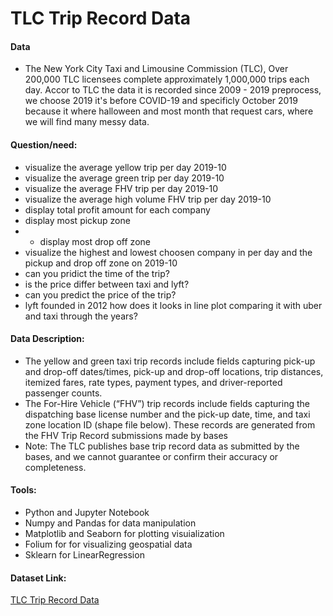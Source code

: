 # TLC Trip Record Data

#### Data
* The New York City Taxi and Limousine Commission (TLC), Over 200,000 TLC licensees complete approximately 1,000,000 trips each day. Accor to TLC the data it is recorded since 2009 - 2019 preprocess, we choose 2019 it's before COVID-19 and specificly October 2019 because it where halloween and most month that request cars, where we will find many messy data.


#### Question/need:
* visualize the average yellow trip per day 2019-10
* visualize the average green trip per day 2019-10
* visualize the average FHV trip per day 2019-10
* visualize the average high volume FHV trip per day 2019-10
* display total profit amount for each company
* display most pickup zone
* * display most drop off zone
* visualize the highest and lowest choosen company in per day and the pickup and drop off zone on 2019-10
* can you pridict the time of the trip?
* is the price differ between taxi and lyft?
* can you predict the price of the trip?
* lyft founded in 2012 how does it looks in line plot comparing it with uber and taxi through the years?

#### Data Description:
* The yellow and green taxi trip records include fields capturing pick-up and drop-off dates/times, pick-up and drop-off locations, trip distances, itemized fares, rate types, payment types, and driver-reported passenger counts.
* The For-Hire Vehicle (“FHV”) trip records include fields capturing the dispatching base license number and the pick-up date, time, and taxi zone location ID (shape file below). These records are generated from the FHV Trip Record submissions made by bases
* Note: The TLC publishes base trip record data as submitted by the bases, and we cannot guarantee or confirm their accuracy or completeness.


#### Tools:
*	Python and Jupyter Notebook 
*	Numpy and Pandas for data manipulation 
*	Matplotlib and Seaborn for plotting visuialization 
*	Folium for for visualizing geospatial data 
*	Sklearn for LinearRegression

#### Dataset Link:
[TLC Trip Record Data](https://www1.nyc.gov/site/tlc/about/tlc-trip-record-data.page)

